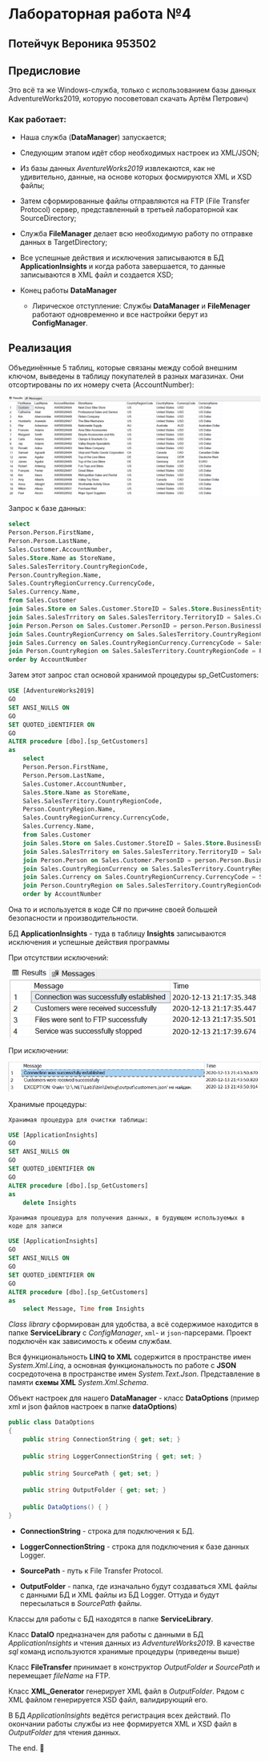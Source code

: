 # Лабораторная работа №4

## Потейчук Вероника 953502

## Предисловие

Это всё та же Windows-служба, только с использованием базы данных AdventureWorks2019, которую посоветовал скачать Артём Петрович)

### Как работает:

* Наша служба (**DataManager**) запускается;
* Следующим этапом идёт сбор необходимых настроек из XML/JSON;
* Из базы данных *AventureWorks2019* извлекаются, как не удивительно, данные, на основе которых фосмируются XML и XSD файлы;
* Затем сформированные файлы отправляются на FTP (File Transfer Protocol) сервер, представленный в третьей лабораторной как SourceDirectory;
* Служба **FileManager** делает всю необходимую работу по отправке данных в TargetDirectory;
* Все успешные действия и исключения записываются в БД **ApplicationInsights** и когда работа завершается, то данные записываются в XML файл и создается XSD;
* Конец работы **DataManager**

    * Лирическое отступление: Службы **DataManager** и **FileMenager** работают одновременно и все настройки берут из **ConfigManager**.

## Реализация

Объединённые 5 таблиц, которые связаны между собой внешним ключом, выведены в таблицу покупателей в разных магазинах. Они отсортированы по их номеру счета (AccountNumber):

![Screenshot](Screenshots/1.png)


Запрос к базе данных:

```sql
select
Person.Person.FirstName,
Person.Persom.LastName,
Sales.Customer.AccountNumber,
Sales.Store.Name as StoreName,
Sales.SalesTerritory.CountryRegionCode,
Person.CountryRegion.Name,
Sales.CountryRegionCurrency.CurrencyCode,
Sales.Currency.Name,
from Sales.Customer
join Sales.Store on Sales.Customer.StoreID = Sales.Store.BusinessEntityID
join Sales.SalesTrritory on Sales.SalesTerritory.TerritoryID = Sales.Customer.TerritoryId
join Person.Person on Sales.Customer.PersonID = person.Person.BusinessEntityID
join Sales.CountryRegionCurrency on Sales.SalesTerritory.CountryRegionCode = Sales.CountryRegionCurrency.CountryRegionCode
join Sales.Currency on Sales.CountryRegionCurrency.CurrencyCode = Sales.Currency.CurrencyCode
join Person.CountryRegion on Sales.SalesTerritory.CountryRegionCode = Person.CountryRegion.CountryRegionCode
order by AccountNumber
```

Затем этот запрос стал основой хранимой процедуры sp_GetCustomers:

```sql
USE [AdventureWorks2019]
GO
SET ANSI_NULLS ON
GO
SET QUOTED_iDENTIFIER ON
GO
ALTER procedure [dbo].[sp_GetCustomers]
as
    select
    Person.Person.FirstName,
    Person.Persom.LastName,
    Sales.Customer.AccountNumber,
    Sales.Store.Name as StoreName,
    Sales.SalesTerritory.CountryRegionCode,
    Person.CountryRegion.Name,
    Sales.CountryRegionCurrency.CurrencyCode,
    Sales.Currency.Name,
    from Sales.Customer
    join Sales.Store on Sales.Customer.StoreID = Sales.Store.BusinessEntityID
    join Sales.SalesTrritory on Sales.SalesTerritory.TerritoryID = Sales.Customer.TerritoryId
    join Person.Person on Sales.Customer.PersonID = person.Person.BusinessEntityID
    join Sales.CountryRegionCurrency on Sales.SalesTerritory.CountryRegionCode = Sales.CountryRegionCurrency.CountryRegionCode
    join Sales.Currency on Sales.CountryRegionCurrency.CurrencyCode = Sales.Currency.CurrencyCode
    join Person.CountryRegion on Sales.SalesTerritory.CountryRegionCode = Person.CountryRegion.CountryRegionCode
    order by AccountNumber
```

Она то и используется в коде C# по причине своей большей безопасности и производительности.

БД **ApplicationInsights** - туда в таблицу **Insights** записываются исключения и успешные действия программы

При отсутствии исключений:

![Screenshot](Screenshots/2.png)

При исключении:

![Screenshot](Screenshots/3.png)

Хранимые процедуры:

    Хранимая процедура для очистки таблицы:

```sql
USE [ApplicationInsights]
GO
SET ANSI_NULLS ON
GO
SET QUOTED_iDENTIFIER ON
GO
ALTER procedure [dbo].[sp_GetCustomers]
as
    delete Insights
```

    Хранимая процедура для получения данных, в будующем используемых в коде для записи
```sql
USE [ApplicationInsights]
GO
SET ANSI_NULLS ON
GO
SET QUOTED_iDENTIFIER ON
GO
ALTER procedure [dbo].[sp_GetCustomers]
as
    select Message, Time from Insights
```

 *Сlass library* сформирован для удобства, а всё содержимое находится в папке **ServiceLibrary** с *ConfigManager*, `xml`- и  `json`-парсерами. Проект подключён как зависимость к обеим службам.

Вся функциональность **LINQ to XML** содержится в пространстве имен *System.Xml.Linq*, а основная функциональность по работе с **JSON** сосредоточена в пространстве имен *System.Text.Json*. Представление в памяти **схемы XML** *System.Xml.Schema*.

Объект настроек для нашего **DataManager** - класс **DataOptions** (пример xml и json файлов настроек в папке **dataOptions**)

```c#
public class DataOptions
{
    public string ConnectionString { get; set; }

    public string LoggerConnectionString { get; set; }

    public string SourcePath { get; set; }

    public string OutputFolder { get; set; }

    public DataOptions() { }
}
```

* **ConnectionString** - строка для подключения к БД.

* **LoggerConnectionString** - строка для подключения к базе данных Logger.

* **SourcePath** - путь к File Transfer Protocol.

* **OutputFolder** - папка, где изначально будут создаваться XML файлы с данными БД и XML файлы из БД Logger. Оттуда и будут пересылаться в *SourcePath*  файлы.

Классы для работы с БД находятся в папке **ServiceLibrary**.

Класс **DataIO** предназначен для работы с данными в БД *ApplicationInsights* и чтения данных из *AdventureWorks2019*. В качестве *sql* команд используются хранимые процедуры (приведены выше)

Класс **FileTransfer** принимает в конструктор *OutputFolder* и *SourcePath* и перемещает *fileName* на FTP.

Класс **XML_Generator** генерирует XML файл в *OutputFolder*. Рядом с XML файлом генерируется XSD файл, валидирующий его.

В БД *ApplicationInsights* ведётся регистрация всех действий. По окончании работы службы из нее  формируется XML и XSD файл в *OutputFolder* для чтения данных.

The end. :raised_hands:
